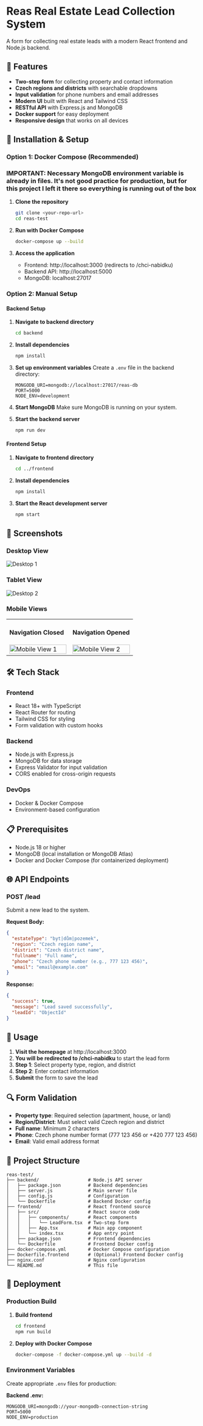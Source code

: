 # Reas Real Estate Lead Collection System

A form for collecting real estate leads with a modern React frontend and Node.js backend.

## 🚀 Features

- **Two-step form** for collecting property and contact information
- **Czech regions and districts** with searchable dropdowns
- **Input validation** for phone numbers and email addresses
- **Modern UI** built with React and Tailwind CSS
- **RESTful API** with Express.js and MongoDB
- **Docker support** for easy deployment
- **Responsive design** that works on all devices

## 🔧 Installation & Setup

### Option 1: Docker Compose (Recommended)
### IMPORTANT: Necessary MongoDB environment variable is already in files. It's not good practice for production, but for this project I left it there so everything is running out of the box

1. **Clone the repository**
   ```bash
   git clone <your-repo-url>
   cd reas-test
   ```

2. **Run with Docker Compose**
   ```bash
   docker-compose up --build
   ```

3. **Access the application**
   - Frontend: http://localhost:3000 (redirects to /chci-nabidku)
   - Backend API: http://localhost:5000
   - MongoDB: localhost:27017

### Option 2: Manual Setup

#### Backend Setup

1. **Navigate to backend directory**
   ```bash
   cd backend
   ```

2. **Install dependencies**
   ```bash
   npm install
   ```

3. **Set up environment variables**
   Create a `.env` file in the backend directory:
   ```env
   MONGODB_URI=mongodb://localhost:27017/reas-db
   PORT=5000
   NODE_ENV=development
   ```

4. **Start MongoDB**
   Make sure MongoDB is running on your system.

5. **Start the backend server**
   ```bash
   npm run dev
   ```

#### Frontend Setup

1. **Navigate to frontend directory**
   ```bash
   cd ../frontend
   ```

2. **Install dependencies**
   ```bash
   npm install
   ```

3. **Start the React development server**
   ```bash
   npm start
   ```

## 📸 Screenshots

### Desktop View
![Desktop 1](screenshots/desktop_1.png)

### Tablet View
![Desktop 2](screenshots/desktop_2.png)

### Mobile Views
<table>
  <tr>
    <td width="50%" valign="top">
      <h4>Navigation Closed</h4>
      <img src="screenshots/mobile_1.png" alt="Mobile View 1" width="100%">
    </td>
    <td width="50%" valign="top">
      <h4>Navigation Opened</h4>
      <img src="screenshots/mobile_2.png" alt="Mobile View 2" width="100%">
    </td>
  </tr>
</table>

## 🛠 Tech Stack

### Frontend
- React 18+ with TypeScript
- React Router for routing
- Tailwind CSS for styling
- Form validation with custom hooks

### Backend
- Node.js with Express.js
- MongoDB for data storage
- Express Validator for input validation
- CORS enabled for cross-origin requests

### DevOps
- Docker & Docker Compose
- Environment-based configuration

## 📋 Prerequisites

- Node.js 18 or higher
- MongoDB (local installation or MongoDB Atlas)
- Docker and Docker Compose (for containerized deployment)

## 🌐 API Endpoints

### POST /lead
Submit a new lead to the system.

**Request Body:**
```json
{
  "estateType": "byt|dům|pozemek",
  "region": "Czech region name",
  "district": "Czech district name", 
  "fullname": "Full name",
  "phone": "Czech phone number (e.g., 777 123 456)",
  "email": "email@example.com"
}
```

**Response:**
```json
{
  "success": true,
  "message": "Lead saved successfully",
  "leadId": "ObjectId"
}
```

## 📱 Usage

1. **Visit the homepage** at http://localhost:3000
2. **You will be redirected to /chci-nabidku** to start the lead form
3. **Step 1**: Select property type, region, and district
4. **Step 2**: Enter contact information
5. **Submit** the form to save the lead

## 🔍 Form Validation

- **Property type**: Required selection (apartment, house, or land)
- **Region/District**: Must select valid Czech region and district
- **Full name**: Minimum 2 characters
- **Phone**: Czech phone number format (777 123 456 or +420 777 123 456)
- **Email**: Valid email address format

## 📂 Project Structure

```
reas-test/
├── backend/                  # Node.js API server
│   ├── package.json          # Backend dependencies
│   ├── server.js             # Main server file
│   ├── config.js             # Configuration
│   └── Dockerfile            # Backend Docker config
├── frontend/                 # React frontend source
│   ├── src/                  # React source code
│   │   ├── components/       # React components
│   │   │   └── LeadForm.tsx  # Two-step form
│   │   ├── App.tsx           # Main app component
│   │   └── index.tsx         # App entry point
│   ├── package.json          # Frontend dependencies
│   └── Dockerfile            # Frontend Docker config
├── docker-compose.yml        # Docker Compose configuration
├── Dockerfile.frontend       # (Optional) Frontend Docker config
├── nginx.conf                # Nginx configuration
└── README.md                 # This file
```

## 🚀 Deployment

### Production Build

1. **Build frontend**
   ```bash
   cd frontend
   npm run build
   ```

2. **Deploy with Docker Compose**
   ```bash
   docker-compose -f docker-compose.yml up --build -d
   ```

### Environment Variables

Create appropriate `.env` files for production:

**Backend .env:**
```env
MONGODB_URI=mongodb://your-mongodb-connection-string
PORT=5000
NODE_ENV=production
```
